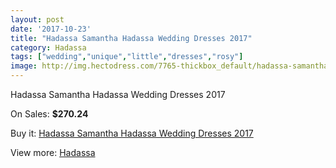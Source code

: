 ```yaml
---
layout: post
date: '2017-10-23'
title: "Hadassa Samantha Hadassa Wedding Dresses 2017"
category: Hadassa
tags: ["wedding","unique","little","dresses","rosy"]
image: http://img.hectodress.com/7765-thickbox_default/hadassa-samantha-hadassa-wedding-dresses-2013.jpg
---
```

Hadassa Samantha Hadassa Wedding Dresses 2017

On Sales: **$270.24**
<a href="https://www.hectodress.com/hadassa/3856-hadassa-samantha-hadassa-wedding-dresses-2013.html"><amp-img layout="responsive" width="600" height="600" src="//img.hectodress.com/7765-thickbox_default/hadassa-samantha-hadassa-wedding-dresses-2013.jpg" alt="Hadassa Samantha Hadassa Wedding Dresses 2017 0" /></a>
<a href="https://www.hectodress.com/hadassa/3856-hadassa-samantha-hadassa-wedding-dresses-2013.html"><amp-img layout="responsive" width="600" height="600" src="//img.hectodress.com/7767-thickbox_default/hadassa-samantha-hadassa-wedding-dresses-2013.jpg" alt="Hadassa Samantha Hadassa Wedding Dresses 2017 1" /></a>
<a href="https://www.hectodress.com/hadassa/3856-hadassa-samantha-hadassa-wedding-dresses-2013.html"><amp-img layout="responsive" width="600" height="600" src="//img.hectodress.com/7766-thickbox_default/hadassa-samantha-hadassa-wedding-dresses-2013.jpg" alt="Hadassa Samantha Hadassa Wedding Dresses 2017 2" /></a>

Buy it: [Hadassa Samantha Hadassa Wedding Dresses 2017](https://www.hectodress.com/hadassa/3856-hadassa-samantha-hadassa-wedding-dresses-2013.html "Hadassa Samantha Hadassa Wedding Dresses 2017")

View more: [Hadassa](https://www.hectodress.com/67-hadassa "Hadassa")